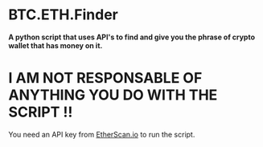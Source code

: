 # BTC.ETH.Finder
__A python script that uses API's to find and give you the phrase of crypto wallet that has money on it.__
# I AM NOT RESPONSABLE OF ANYTHING YOU DO WITH THE SCRIPT !! 
You need an API key from [EtherScan.io](https://etherscan.io/) to run the script. 

